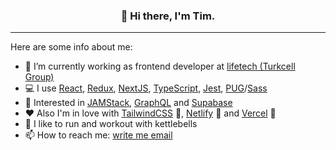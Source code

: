 <h3 align="center">👋 Hi there, I'm Tim.</h3>

---

Here are some info about me:

- 🔭 I’m currently working as frontend developer at [lifetech (Turkcell Group)](https://lifetech.by/)
- 💻 I use [React](https://reactjs.org/), [Redux](https://redux.js.org/), [NextJS](https://nextjs.org/), [TypeScript](https://www.typescriptlang.org/), [Jest](https://jestjs.io/), [PUG](https://pugjs.org/)/[Sass](https://sass-lang.com/)
- 🧁 Interested in [JAMStack](https://jamstack.org/), [GraphQL](https://graphql.org/) and [Supabase](https://supabase.io/)
- ❤ Also I'm in love with [TailwindCSS](https://tailwindcss.com/) 💚, [Netlify](https://www.netlify.com/) 💙 and [Vercel](https://vercel.com/) 🖤
- 💪 I like to run and workout with kettlebells
- 📫 How to reach me: [write me email](mailto:t.seryakov@mail.com)
